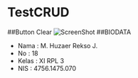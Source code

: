 # TestCRUD 
##Button Clear
![ScreenShot](https://drive.google.com/open?id=0BxCLVOv34DpKUDljTWx5UGM0cms "")
##BIODATA
- Nama : M. Huzaer Rekso J.
- No : 18
- Kelas : XI RPL 3
- NIS : 4756.1475.070
